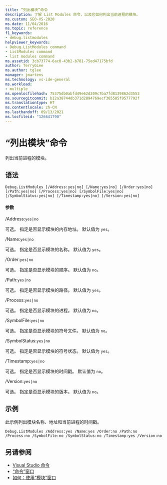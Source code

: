 ```yaml
---
title: “列出模块”命令
description: 了解 List Modules 命令，以及它如何列出当前进程的模块。
ms.custom: SEO-VS-2020
ms.date: 11/04/2016
ms.topic: reference
f1_keywords:
- debug.listmodules
helpviewer_keywords:
- Debug.ListModules command
- ListModules command
- list modules command
ms.assetid: 3cb73774-6ac0-43b2-b781-75ed47175bfd
author: TerryGLee
ms.author: tglee
manager: jmartens
ms.technology: vs-ide-general
ms.workload:
- multiple
ms.openlocfilehash: 75375db0abfd49e62d209c7ba7fd8139862d3553
ms.sourcegitcommit: b12a38744db371d2894769ecf305585f9577792f
ms.translationtype: HT
ms.contentlocale: zh-CN
ms.lasthandoff: 09/13/2021
ms.locfileid: "126641790"
---
```

# <a name="list-modules-command"></a>“列出模块”命令
列出当前进程的模块。

## <a name="syntax"></a>语法

```
Debug.ListModules [/Address:yes|no] [/Name:yes|no] [/Order:yes|no]
[/Path:yes|no] [/Process:yes|no] [/SymbolFile:yes|no]
[/SymbolStatus:yes|no] [/Timestamp:yes|no] [/Version:yes|no]
```

#### <a name="parameters"></a>参数
/Address:`yes|no`

可选。 指定是否显示模块的内存地址。 默认值为 `yes`。

/Name:`yes|no`

可选。 指定是否显示模块的名称。 默认值为 `yes`。

/Order:`yes|no`

可选。 指定是否显示模块的顺序。 默认值为 `no`。

/Path:`yes|no`

可选。 指定是否显示模块的路径。 默认值为 `yes`。

/Process:`yes|no`

可选。 指定是否显示模块的进程。 默认值为 `no`。

/SymbolFile:`yes|no`

可选。 指定是否显示模块的符号文件。 默认值为 `no`。

/SymbolStatus:`yes|no`

可选。 指定是否显示模块的符号状态。 默认值为 `yes`。

/Timestamp:`yes|no`

可选。 指定是否显示模块的时间戳。 默认值为 `no`。

/Version:`yes|no`

可选。 指定是否显示模块的版本。 默认值为 `no`。

## <a name="example"></a>示例
此示例列出模块名称、地址和当前进程的时间戳。

```
Debug.ListModules /Address:yes /Name:yes /Order:no /Path:no /Process:no /SymbolFile:no /SymbolStatus:no /Timestamp:yes /Version:no
```

## <a name="see-also"></a>另请参阅

- [Visual Studio 命令](../../ide/reference/visual-studio-commands.md)
- [“命令”窗口](../../ide/reference/command-window.md)
- [如何：使用“模块”窗口](../../debugger/how-to-use-the-modules-window.md)
